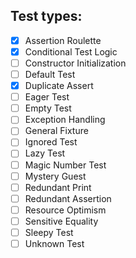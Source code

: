 ## Test types:
- [x] Assertion Roulette
- [x] Conditional Test Logic
- [ ] Constructor Initialization
- [ ] Default Test
- [x] Duplicate Assert
- [ ] Eager Test
- [ ] Empty Test
- [ ] Exception Handling
- [ ] General Fixture
- [ ] Ignored Test
- [ ] Lazy Test
- [ ] Magic Number Test
- [ ] Mystery Guest
- [ ] Redundant Print
- [ ] Redundant Assertion
- [ ] Resource Optimism
- [ ] Sensitive Equality
- [ ] Sleepy Test
- [ ] Unknown Test

